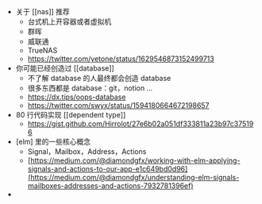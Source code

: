 - 关于 [[nas]] 推荐
	- 台式机上开容器或者虚拟机
	- 群晖
	- 威联通
	- TrueNAS
	- https://twitter.com/yetone/status/1629546873152499713
- 你可能已经创造过 [[database]]
	- 不了解 database 的人最终都会创造 database
	- 很多东西都是 database：git，notion ...
	- https://dx.tips/oops-database
	- https://twitter.com/swyx/status/1594180664672198657
- 80 行代码实现 [[dependent type]]
	- https://gist.github.com/Hirrolot/27e6b02a051df333811a23b97c375196
- [elm] 里的一些核心概念
	- Signal，Mailbox，Address，Actions
	- [https://medium.com/@diamondgfx/working-with-elm-applying-signals-and-actions-to-our-app-e1c649bd0d96](https://medium.com/@diamondgfx/understanding-elm-signals-mailboxes-addresses-and-actions-7932781396ef)
-
